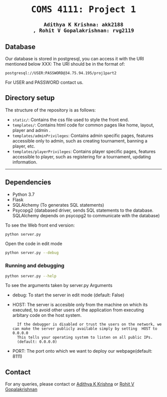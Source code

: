 <div align="center">

<samp>

<h1> COMS 4111: Project 1  </h1>

<h3> Adithya K Krishna: akk2188 <br>, Rohit V Gopalakrishnan: rvg2119 </h3>
</samp>   

</div>     



## Database
Our database is stored in postgresql, you can access it with the URI mentioned below
XXX: The URI should be in the format of:

    postgresql://USER:PASSWORD@34.75.94.195/proj1part2

For USER and PASSWORD contact us.


## Directory setup
<!---------------------------------------------------------------------------------------------------------------->
The structure of the repository is as follows: 

- `static/`: Contains the css file used to style the front end.
- `templates/`: Contains html code for common pages like home, layout, player and admin .
- `templates/adminPrivileges`: Contains admin specific pages, features accessible only to admin, such as creating tournament, banning a player, etc.
- `templates/playerPrivileges`: Contains player specific pages, features accessible to player, such as registering for a tournament, 
                                updating information.

---

## Dependencies
- Python 3.7
- Flask
- SQLAlchemy (To generates SQL statements)
- Psycopg2 (databased driver, sends SQL statements to the database. SQLAlchemy depends on psycopg2 to communicate with the database)


To see the Web front end version:
```bash
python server.py
```

Open the code in edit mode
```bash
python server.py --debug 
```

### Running and debugging
```bash
python server.py --help 
```
To see the arguments taken by server.py
Arguments

- debug: To start the server in edit mode (default: False)
- HOST: The server is accesible only from the machine on which its executed, to avoid other users of the application from executing  
        arbitary code on the host system.
        
        If the debugger is disabled or trust the users on the network, we can make the server publicly available simply by setting  HOST to 0.0.0.0
        This tells your operating system to listen on all public IPs.
        (default: 0.0.0.0)
- PORT: The port onto which we want to deploy our webpage(default: 8111)

## Contact

For any queries, please contact or [Adithya K Krishna](mailto:adithya.krishnakumar@gmail.com) or [Rohit V Gopalakrishnan](mailto:)